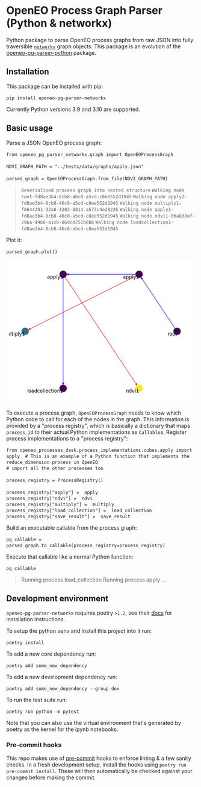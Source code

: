 # OpenEO Process Graph Parser (Python & networkx)
Python package to parse OpenEO process graphs from raw JSON into fully traversible [`networkx`](https://github.com/networkx/networkx) graph objects.
This package is an evolution of the [openeo-pg-parser-python](https://github.com/Open-EO/openeo-pg-parser-python) package.

## Installation
This package can be installed with pip:

```
pip install openeo-pg-parser-networkx
```

Currently Python versions 3.9 and 3.10 are supported.

## Basic usage
Parse a JSON OpenEO process graph:

```
from openeo_pg_parser_networkx.graph import OpenEOProcessGraph

NDVI_GRAPH_PATH = "../tests/data/graphs/apply.json"

parsed_graph = OpenEOProcessGraph.from_file(NDVI_GRAPH_PATH)
```
> `Deserialised process graph into nested structure`
> `Walking node root-fd8ae3b4-8cb8-46c8-a5cd-c8ee552d1945`
> `Walking node apply2-fd8ae3b4-8cb8-46c8-a5cd-c8ee552d1945`
> `Walking node multiply1-f8644201-32a8-4283-8814-a577c4e28226`
> `Walking node apply1-fd8ae3b4-8cb8-46c8-a5cd-c8ee552d1945`
> `Walking node ndvi1-06a8d8af-296a-4960-a1cb-06dcd251b6bb`
> `Walking node loadcollection1-fd8ae3b4-8cb8-46c8-a5cd-c8ee552d1945`

Plot it:

```
parsed_graph.plot()
```

![example process graph](./examples/images/apply_ndvi.png)

To execute a process graph, `OpenEOProcessGraph` needs to know which Python code to call for each of the nodes in the graph. This information is provided by a "process registry", which is basically a dictionary that maps `process_id` to their actual Python implementations as `Callable`s. Register process implementations to a "process registry":

```
from openeo_processes_dask.process_implementations.cubes.apply import apply  # This is an example of a Python function that implements the reduce_dimension process in OpenEO
# import all the other processes too

process_registry = ProcessRegistry()

process_registry["apply"] =  apply
process_registry["ndvi"] =  ndvi
process_registry["multiply"] =  multiply
process_registry["load_collection"] =  load_collection
process_registry["save_result"] =  save_result
```

Build an executable callable from the process graph:

```
pg_callable = parsed_graph.to_callable(process_registry=process_registry)
```

Execute that callable like a normal Python function:

```
pg_callable
```

> Running process load_collection
> Running process apply
> ...

## Development environment
`openeo-pg-parser-networkx` requires poetry `>1.2`, see their [docs](https://python-poetry.org/docs/#installation) for installation instructions.

To setup the python venv and install this project into it run:
```
poetry install
```

To add a new core dependency run:
```
poetry add some_new_dependency
```

To add a new development dependency run:
```
poetry add some_new_dependency --group dev
```

To run the test suite run:
```
poetry run python -m pytest
```

Note that you can also use the virtual environment that's generated by poetry as the kernel for the ipynb notebooks.

### Pre-commit hooks
This repo makes use of [pre-commit](https://pre-commit.com/) hooks to enforce linting & a few sanity checks.
In a fresh development setup, install the hooks using `poetry run pre-commit install`.
These will then automatically be checked against your changes before making the commit.
